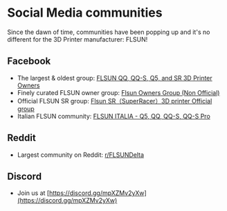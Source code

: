 # Social Media communities

Since the dawn of time, communities have been popping up and it's no different for the 3D Printer manufacturer: FLSUN!

## Facebook

 * The largest & oldest group: [FLSUN QQ, QQ-S, Q5, and SR 3D Printer Owners](https://www.facebook.com/groups/120961628750040)
 * Finely curated FLSUN owner group: [Flsun Owners Group (Non Official)](https://www.facebook.com/groups/flsunowners/)
 * Official FLSUN SR group: [Flsun SR（SuperRacer）3D printer Official group](https://www.facebook.com/groups/336951057403890)
 * Italian FLSUN community: [FLSUN ITALIA - Q5, QQ, QQ-S, QQ-S Pro](https://www.facebook.com/groups/338367227349367/)
## Reddit

 * Largest community on Reddit: [r/FLSUNDelta](https://www.reddit.com/r/FLSUNDelta/) 

## Discord

 * Join us at [https://discord.gg/mpXZMv2yXw](https://discord.gg/mpXZMv2yXw)